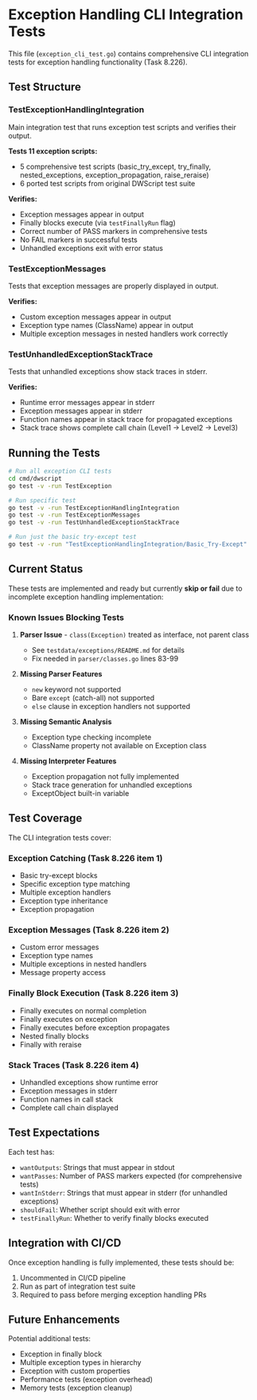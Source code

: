 # Exception Handling CLI Integration Tests

This file (`exception_cli_test.go`) contains comprehensive CLI integration tests for exception handling functionality (Task 8.226).

## Test Structure

### TestExceptionHandlingIntegration

Main integration test that runs exception test scripts and verifies their output.

**Tests 11 exception scripts:**
- 5 comprehensive test scripts (basic_try_except, try_finally, nested_exceptions, exception_propagation, raise_reraise)
- 6 ported test scripts from original DWScript test suite

**Verifies:**
- Exception messages appear in output
- Finally blocks execute (via `testFinallyRun` flag)
- Correct number of PASS markers in comprehensive tests
- No FAIL markers in successful tests
- Unhandled exceptions exit with error status

### TestExceptionMessages

Tests that exception messages are properly displayed in output.

**Verifies:**
- Custom exception messages appear in output
- Exception type names (ClassName) appear in output
- Multiple exception messages in nested handlers work correctly

### TestUnhandledExceptionStackTrace

Tests that unhandled exceptions show stack traces in stderr.

**Verifies:**
- Runtime error messages appear in stderr
- Exception messages appear in stderr
- Function names appear in stack trace for propagated exceptions
- Stack trace shows complete call chain (Level1 -> Level2 -> Level3)

## Running the Tests

```bash
# Run all exception CLI tests
cd cmd/dwscript
go test -v -run TestException

# Run specific test
go test -v -run TestExceptionHandlingIntegration
go test -v -run TestExceptionMessages
go test -v -run TestUnhandledExceptionStackTrace

# Run just the basic try-except test
go test -v -run "TestExceptionHandlingIntegration/Basic_Try-Except"
```

## Current Status

These tests are implemented and ready but currently **skip or fail** due to incomplete exception handling implementation:

### Known Issues Blocking Tests

1. **Parser Issue** - `class(Exception)` treated as interface, not parent class
   - See `testdata/exceptions/README.md` for details
   - Fix needed in `parser/classes.go` lines 83-99

2. **Missing Parser Features**
   - `new` keyword not supported
   - Bare `except` (catch-all) not supported
   - `else` clause in exception handlers not supported

3. **Missing Semantic Analysis**
   - Exception type checking incomplete
   - ClassName property not available on Exception class

4. **Missing Interpreter Features**
   - Exception propagation not fully implemented
   - Stack trace generation for unhandled exceptions
   - ExceptObject built-in variable

## Test Coverage

The CLI integration tests cover:

### Exception Catching (Task 8.226 item 1)
- Basic try-except blocks
- Specific exception type matching
- Multiple exception handlers
- Exception type inheritance
- Exception propagation

### Exception Messages (Task 8.226 item 2)
- Custom error messages
- Exception type names
- Multiple exceptions in nested handlers
- Message property access

### Finally Block Execution (Task 8.226 item 3)
- Finally executes on normal completion
- Finally executes on exception
- Finally executes before exception propagates
- Nested finally blocks
- Finally with reraise

### Stack Traces (Task 8.226 item 4)
- Unhandled exceptions show runtime error
- Exception messages in stderr
- Function names in call stack
- Complete call chain displayed

## Test Expectations

Each test has:
- `wantOutputs`: Strings that must appear in stdout
- `wantPasses`: Number of PASS markers expected (for comprehensive tests)
- `wantInStderr`: Strings that must appear in stderr (for unhandled exceptions)
- `shouldFail`: Whether script should exit with error
- `testFinallyRun`: Whether to verify finally blocks executed

## Integration with CI/CD

Once exception handling is fully implemented, these tests should be:
1. Uncommented in CI/CD pipeline
2. Run as part of integration test suite
3. Required to pass before merging exception handling PRs

## Future Enhancements

Potential additional tests:
- Exception in finally block
- Multiple exception types in hierarchy
- Exception with custom properties
- Performance tests (exception overhead)
- Memory tests (exception cleanup)
